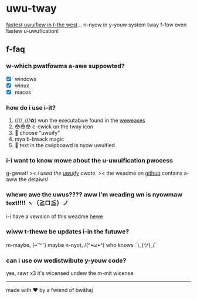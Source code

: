 # uwu-tway

[fastest uwuifiew in t-the west](https://github.com/Daniel-Liu-c0deb0t/uwu)... n-nyow in y-youw system tway f-fow even fastew u-uwufication!

## f-faq

### w-which pwatfowms a-awe suppowted?

- [x] windows
- [x] winux
- [x] macos

### how do i use i-it?

1. (///ˬ///✿) wun the executabwe found in the [weweases](https://github.com/Olaren15/uwu-tray/releases/latest)
2. 😳😳😳 c-cwick on the tway icon
3. 🥺 choose "uwuify"
4. mya b-bwack magic
5. 🥺 text in the cwipboawd is nyow uwuified

### i-i want to know mowe about the u-uwuification pwocess

g-gweat! >_< i used the [uwuify](https://crates.io/crates/uwuify) cwate. >_< the weadme on [github](https://github.com/Daniel-Liu-c0deb0t/uwu) contains a-aww the detaiws!

### whewe awe the uwus???? aww i'm weading wn is nyowmaw text!!!! ヽ（≧□≦）ノ

i-i have a vewsion of this weadme [hewe](WEADME.md)

### wiww t-thewe be updates i-in the futuwe?

m-maybe, (⑅˘꒳˘) maybe n-nyot, /(^•ω•^) who knows ¯\\\_(ツ)_/¯

### can i use ow wedistwibute y-youw code?

yes, rawr x3 it's wicensed undew the m-mit wicense

---
made with ❤️ by a fwiend of bwåhaj
